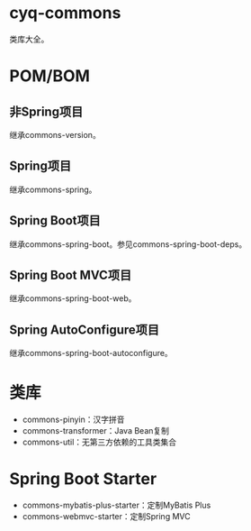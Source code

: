 # cyq-commons
类库大全。

# POM/BOM
## 非Spring项目
继承commons-version。

## Spring项目
继承commons-spring。

## Spring Boot项目
继承commons-spring-boot。参见commons-spring-boot-deps。

## Spring Boot MVC项目
继承commons-spring-boot-web。

## Spring AutoConfigure项目
继承commons-spring-boot-autoconfigure。

# 类库
- commons-pinyin：汉字拼音
- commons-transformer：Java Bean复制
- commons-util：无第三方依赖的工具类集合

# Spring Boot Starter
- commons-mybatis-plus-starter：定制MyBatis Plus
- commons-webmvc-starter：定制Spring MVC
